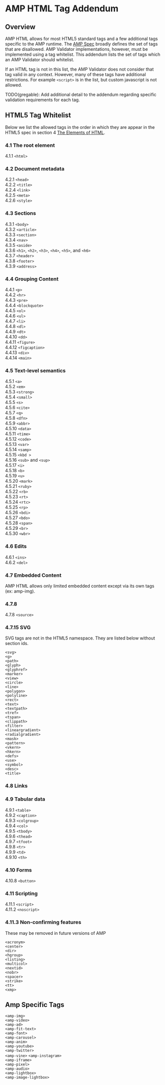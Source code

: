 <!---
Copyright 2015 The AMP HTML Authors. All Rights Reserved.

Licensed under the Apache License, Version 2.0 (the "License");
you may not use this file except in compliance with the License.
You may obtain a copy of the License at

      http://www.apache.org/licenses/LICENSE-2.0

Unless required by applicable law or agreed to in writing, software
distributed under the License is distributed on an "AS-IS" BASIS,
WITHOUT WARRANTIES OR CONDITIONS OF ANY KIND, either express or implied.
See the License for the specific language governing permissions and
limitations under the License.
-->

# AMP HTML Tag Addendum
## Overview
AMP HTML allows for most HTML5 standard tags and a few additional tags specific to the AMP runtime. The [AMP Spec](amp-html-format.md) broadly defines the set of tags that are disallowed. AMP Validator implementations, however, must be implemented using a tag whitelist. This addendum lists the set of tags which an AMP Validator should whitelist.

If an HTML tag is not in this list, the AMP Validator does not consider that tag
valid in any context. However, many of these tags have additional restrictions.
For example `<script>` is in the list, but custom javascript is not allowed.

TODO(gregable): Add additional detail to the addendum regarding specific
validation requirements for each tag.

## HTML5 Tag Whitelist
Below we list the allowed tags in the order in which they are appear in the HTML5 spec in section 4 [The Elements of HTML](http://www.w3.org/TR/html5/single-page.html#html-elements).

### 4.1 The root element
4.1.1 `<html>`
### 4.2 Document metadata
4.2.1 `<head>`  
4.2.2 `<title>`  
4.2.4 `<link>`  
4.2.5 `<meta>`  
4.2.6 `<style>`  
### 4.3 Sections
4.3.1 `<body>`  
4.3.2 `<article>`  
4.3.3 `<section>`  
4.3.4 `<nav>`  
4.3.5 `<aside>`  
4.3.6 `<h1>`, `<h2>`, `<h3>`, `<h4>`, `<h5>`, and `<h6>`  
4.3.7 `<header>`  
4.3.8 `<footer>`  
4.3.9 `<address>`  
### 4.4 Grouping Content
4.4.1 `<p>`  
4.4.2 `<hr>`  
4.4.3 `<pre>`  
4.4.4 `<blockquote>`  
4.4.5 `<ol>`  
4.4.6 `<ul>`  
4.4.7 `<li>`  
4.4.8 `<dl>`  
4.4.9 `<dt>`  
4.4.10 `<dd>`  
4.4.11 `<figure>`  
4.4.12 `<figcaption>`  
4.4.13 `<div>`  
4.4.14 `<main>`  
### 4.5 Text-level semantics
4.5.1 `<a>`  
4.5.2 `<em>`  
4.5.3 `<strong>`  
4.5.4 `<small>`  
4.5.5 `<s>`  
4.5.6 `<cite>`  
4.5.7 `<q>`  
4.5.8 `<dfn>`  
4.5.9 `<abbr>`  
4.5.10 `<data>`  
4.5.11 `<time>`  
4.5.12 `<code>`  
4.5.13 `<var>`  
4.5.14 `<samp>`  
4.5.15 `<kbd >`  
4.5.16 `<sub>` and `<sup>`  
4.5.17 `<i>`  
4.5.18 `<b>`  
4.5.19 `<u>`  
4.5.20 `<mark>`  
4.5.21 `<ruby>`  
4.5.22 `<rb>`  
4.5.23 `<rt>`  
4.5.24 `<rtc>`  
4.5.25 `<rp>`  
4.5.26 `<bdi>`  
4.5.27 `<bdo>`  
4.5.28 `<span>`  
4.5.29 `<br>`  
4.5.30 `<wbr>`  
### 4.6 Edits
4.6.1 `<ins>`  
4.6.2 `<del>`  
### 4.7 Embedded Content
AMP HTML allows only limited embedded content except via its own tags (ex: amp-img).
### 4.7.8
4.7.8 `<source>`  
### 4.7.15 SVG
SVG tags are not in the HTML5 namespace. They are listed below without section ids.

`<svg>`  
`<g>`  
`<path>`  
`<glyph>`  
`<glyphref>`  
`<marker>`  
`<view>`  
`<circle>`  
`<line>`  
`<polygon>`  
`<polyline>`  
`<rect>`  
`<text>`  
`<textpath>`  
`<tref>`  
`<tspan>`  
`<clippath>`  
`<filter>`  
`<lineargradient>`  
`<radialgradient>`  
`<mask>`  
`<pattern>`  
`<vkern>`  
`<hkern>`  
`<defs>`  
`<use>`  
`<symbol>`  
`<desc>`  
`<title>`  
### 4.8 Links
### 4.9 Tabular data
4.9.1 `<table>`  
4.9.2 `<caption>`  
4.9.3 `<colgroup>`  
4.9.4 `<col>`  
4.9.5 `<tbody>`  
4.9.6 `<thead>`  
4.9.7 `<tfoot>`  
4.9.8 `<tr>`  
4.9.9 `<td>`  
4.9.10 `<th>`  
### 4.10 Forms
4.10.8 `<button>`  
### 4.11 Scripting
4.11.1 `<script>`  
4.11.2 `<noscript>`  
### 4.11.3 Non-confirming features
These may be removed in future versions of AMP

`<acronym>`  
`<center>`  
`<dir>`  
`<hgroup>`  
`<listing>`  
`<multicol>`  
`<nextid>`  
`<nobr>`  
`<spacer>`  
`<strike>`  
`<tt>`  
`<xmp>`  

## Amp Specific Tags
`<amp-img>`  
`<amp-video>`  
`<amp-ad>`  
`<amp-fit-text>`  
`<amp-font>`  
`<amp-carousel>`  
`<amp-anim>`  
`<amp-youtube>`  
`<amp-twitter>`  
`<amp-vine>`
`<amp-instagram>`  
`<amp-iframe>`  
`<amp-pixel>`  
`<amp-audio>`  
`<amp-lightbox>`  
`<amp-image-lightbox>`
